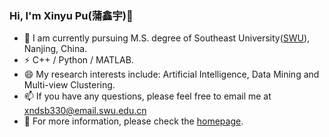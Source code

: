<!--
**LttGenius/LttGenius** is a ✨ _special_ ✨ repository because its `README.md` (this file) appears on your GitHub profile.

Here are some ideas to get you started:

- 🔭 I’m currently working on ...
- 🌱 I’m currently learning ...
- 👯 I’m looking to collaborate on ...
- 🤔 I’m looking for help with ...
- 💬 Ask me about ...
- 📫 How to reach me: ...
- 😄 Pronouns: ...
- ⚡ Fun fact: ...
-->
### Hi, I'm Xinyu Pu(蒲鑫宇)👋

- 🍻 I am currently pursuing M.S. degree of Southeast University([SWU](https://www.seu.edu.cn)), Nanjing, China.  
- ⚡ C++ / Python / MATLAB.
- 😄 My research interests include: Artificial Intelligence, Data Mining and Multi-view Clustering.
- 📫 If you have any questions, please feel free to email me at xndsb330@email.swu.edu.cn
- 🌱 For more information, please check the [homepage](https://xinyu-pu.github.io). 
